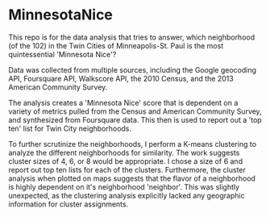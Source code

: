 # MinnesotaNice

This repo is for the data analysis that tries to answer, which neighborhood (of the 102) in the Twin Cities of Minneapolis-St. Paul is the most quintessential 'Minnesota Nice'?

Data was collected from multiple sources, including the Google geocoding API, Foursquare API, Walkscore API, the 2010 Census, and the 2013 American Community Survey.

The analysis creates a 'Minnesota Nice' score that is dependent on a variety of metrics pulled from the Census and American Community Survey, and synthesized from Foursquare data. This then is used to report out a 'top ten' list for Twin City neighborhoods.

To further scrutinize the neighborhoods, I perform a K-means clustering to analyze the different neighborhoods for similarity. The work suggests cluster sizes of 4, 6, or 8 would be appropriate. I chose a size of 6 and report out top ten lists for each of the clusters. Furthermore, the cluster analysis when plotted on maps suggests that the flavor of a neighborhood is highly dependent on it's neighborhood 'neighbor'. This was slightly unexpected, as the clustering analysis explicitly lacked any geographic information for cluster assignments.



